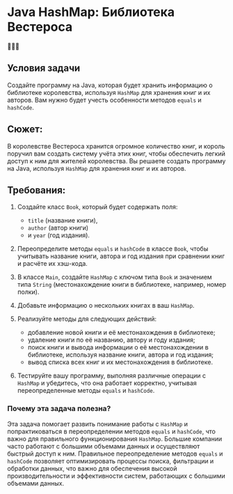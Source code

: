 # Java HashMap: Библиотека Вестероса
👩‍💻🧠

## Условия задачи
Создайте программу на Java, которая будет хранить информацию о библиотеке королевства, 
используя `HashMap` для хранения книг и их авторов. Вам нужно будет учесть особенности 
методов `equals` и `hashCode`.

## Сюжет: 
В королевстве Вестероса хранится огромное количество книг, и король поручил вам создать 
систему учёта этих книг, чтобы обеспечить легкий доступ к ним для жителей королевства. 
Вы решаете создать программу на Java, используя `HashMap` для хранения книг и их авторов.

## Требования:

1. Создайте класс `Book`, который будет содержать поля:
   * `title` (название книги), 
   * `author` (автор книги) 
   * и `year` (год издания).

2. Переопределите методы `equals` и `hashCode` в классе `Book`, 
чтобы учитывать название книги, автора и год издания при сравнении книг и расчёте их хэш-кода.
3. В классе `Main`, создайте `HashMap` с ключом типа `Book` и значением типа `String` 
(местонахождение книги в библиотеке, например, номер полки).
4. Добавьте информацию о нескольких книгах в ваш `HashMap`.
5. Реализуйте методы для следующих действий: 
   * добавление новой книги и её местонахождения в библиотеке; 
   * удаление книги по её названию, автору и году издания; 
   * поиск книги и вывода информации о её местонахождении в библиотеке, используя название книги,
   автора и год издания; 
   * вывод списка всех книг и их местонахождения в библиотеке.
6. Тестируйте вашу программу, выполняя различные операции с `HashMap` и убедитесь, что она работает корректно, 
учитывая переопределенные методы `equals` и `hashCode`.

### Почему эта задача полезна?
Эта задача помогает развить понимание работы с `HashMap` и попрактиковаться в переопределении методов `equals` и `hashCode`, 
что важно для правильного функционирования `HashMap`. Большие компании часто работают с большими объемами данных и 
осуществляют быстрый доступ к ним. Правильное переопределение методов `equals` и `hashCode` позволяет оптимизировать 
процессы поиска, фильтрации и обработки данных, что важно для обеспечения высокой производительности и эффективности систем, 
работающих с большими объемами данных.